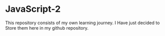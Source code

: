 # JavaScript-2
This repository consists of my own learning journey. I Have just decided to Store them here in my github repository.
